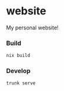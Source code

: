 # website

My personal website!

### Build

```bash
nix build
```

### Develop

```bash
trunk serve
```
